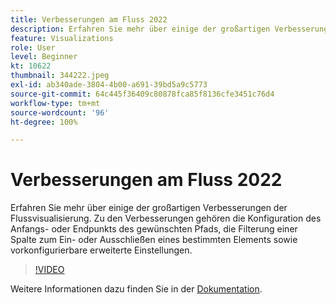 ```yaml
---
title: Verbesserungen am Fluss 2022
description: Erfahren Sie mehr über einige der großartigen Verbesserungen der Flussvisualisierung. Zu den Verbesserungen gehören die Konfiguration des Anfangs- oder Endpunkts des gewünschten Pfads, die Filterung einer Spalte zum Ein- oder Ausschließen eines bestimmten Elements sowie vorkonfigurierbare erweiterte Einstellungen.
feature: Visualizations
role: User
level: Beginner
kt: 10622
thumbnail: 344222.jpeg
exl-id: ab340ade-3804-4b00-a691-39bd5a9c5773
source-git-commit: 64c445f36409c80878fca85f8136cfe3451c76d4
workflow-type: tm+mt
source-wordcount: '96'
ht-degree: 100%

---
```


# Verbesserungen am Fluss 2022

Erfahren Sie mehr über einige der großartigen Verbesserungen der Flussvisualisierung. Zu den Verbesserungen gehören die Konfiguration des Anfangs- oder Endpunkts des gewünschten Pfads, die Filterung einer Spalte zum Ein- oder Ausschließen eines bestimmten Elements sowie vorkonfigurierbare erweiterte Einstellungen.

>[!VIDEO](https://video.tv.adobe.com/v/3411349/?quality=12&learn=on&captions=ger)

Weitere Informationen dazu finden Sie in der [Dokumentation](https://experienceleague.adobe.com/docs/analytics/analyze/analysis-workspace/visualizations/flow/create-flow.html?lang=de).
